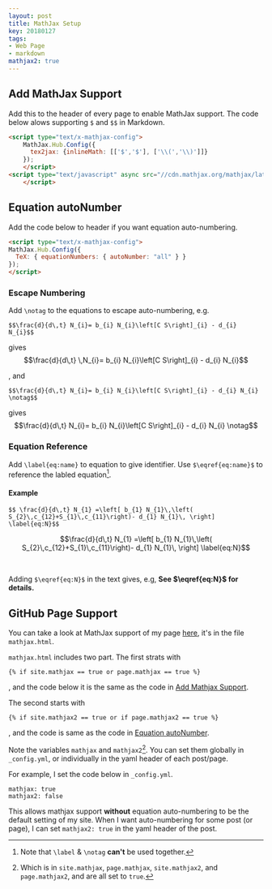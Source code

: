 ```yaml
---
layout: post
title: MathJax Setup
key: 20180127
tags:
- Web Page
- markdown
mathjax2: true
---
```

<!--more-->

## Add MathJax Support 

Add this to the header of every page to enable MathJax support. The code below alows supporting `$` and `$$` in Markdown.

```html
<script type="text/x-mathjax-config">
    MathJax.Hub.Config({
      tex2jax: {inlineMath: [['$','$'], ['\\(','\\)']]}
    });
    </script>
<script type="text/javascript" async src="//cdn.mathjax.org/mathjax/latest/MathJax.js?config=TeX-MML-AM_CHTML">
    </script>
```

## Equation autoNumber
Add the code below to header if you want equation auto-numbering.
```html
<script type="text/x-mathjax-config">
MathJax.Hub.Config({
  TeX: { equationNumbers: { autoNumber: "all" } }
});
</script>
```

### Escape Numbering

Add `\notag` to the equations to escape auto-numbering, e.g.
```
$$\frac{d}{d\,t} N_{i}= b_{i} N_{i}\left[C S\right]_{i} - d_{i} N_{i}$$
```
gives
$$\frac{d}{d\,t} \,N_{i}= b_{i} N_{i}\left[C S\right]_{i} - d_{i} N_{i}$$

, and 
```
$$\frac{d}{d\,t} N_{i}= b_{i} N_{i}\left[C S\right]_{i} - d_{i} N_{i} \notag$$
```
gives
$$\frac{d}{d\,t} N_{i}= b_{i} N_{i}\left[C S\right]_{i} - d_{i} N_{i} \notag$$

### Equation Reference

Add `\label{eq:name}` to equation to give identifier. Use `$\eqref{eq:name}$` to reference the labled equation[^1].

#### Example
```
$$ \frac{d}{d\,t} N_{1} =\left[ b_{1} N_{1}\,\left( S_{2}\,c_{12}+S_{1}\,c_{11}\right)- d_{1} N_{1}\, \right] \label{eq:N}$$
```

$$\frac{d}{d\,t} N_{1} =\left[ b_{1} N_{1}\,\left( S_{2}\,c_{12}+S_{1}\,c_{11}\right)- d_{1} N_{1}\, \right] \label{eq:N}$$

<br>

Adding `$\eqref{eq:N}$` in the text gives, e.g, **See $\eqref{eq:N}$ for details.**


## GitHub Page Support
You can take a look at MathJax support of my page [here](https://github.com/liao961120/liao961120.github.io/blob/master/_includes/utils/), it's in the file `mathjax.html`.

`mathjax.html` includes two part. The first strats with 
```
{% if site.mathjax == true or page.mathjax == true %}
```
, and the code below it is the same as the code in [Add Mathjax Support](#add-mathjax-support).

The second starts with 
```
{% if site.mathjax2 == true or if page.mathjax2 == true %}
```
, and the code is same as the code in [Equation autoNumber](#equation-autonumber).

Note the variables `mathjax` and `mathjax2`[^2]. You can set them globally in `_config.yml`, or individually in the yaml header of each post/page. 

For example, I set the code below in `_config.yml`.
```
mathjax: true
mathjax2: false 
```
This allows mathjax support **without** equation auto-numbering to be the default setting of my site. When I want auto-numbering for some post (or page), I can set `mathjax2: true` in the yaml header of the post.


[^1]: Note that `\label` & `\notag` **can't** be used together.
[^2]: Which is in `site.mathjax`, `page.mathjax`, `site.mathjax2`, and `page.mathjax2`, and are all set to `true`.
